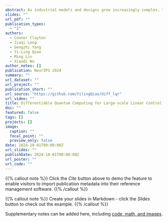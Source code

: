 ```yaml
---
abstract: As industrial models and designs grow increasingly complex, the demand for optimal control of large-scale dynamical systems has significantly increased. However, traditional methods for optimal control incur significant overhead as problem dimensions grow. In this paper, we introduce an end-to-end quantum algorithm for linear-quadratic control with provable speedups. Our algorithm, based on a policy gradient method, incorporates a novel quantum subroutine for solving the matrix Lyapunov equation. Specifically, we build a quantum-assisted differentiable simulator for efficient gradient estimation that is more accurate and robust than classical methods relying on stochastic approximation. Compared to the classical approaches, our method achieves a super-quadratic speedup. To the best of our knowledge, this is the first end-to-end quantum application to linear control problems with provable quantum advantage.
slides: ""
url_pdf: ""
publication_types:
  - "1"
authors:
  - Connor Clayton
  - Jiaqi Leng
  - Gengzhi Yang
  - Yi-Ling Qiao
  - Ming Lin
  - Xiaodi Wu
author_notes: []
publication: NeurIPS 2024
summary: ""
url_dataset: ""
url_project: ""
publication_short: ""
url_source: "https://github.com/YilingQiao/diff_lqr"
url_video: ""
title: Differentiable Quantum Computing for Large-scale Linear Control
doi: ""
featured: false
tags: []
projects: []
image:
  caption: ""
  focal_point: ""
  preview_only: false
date: 2024-10-01T00:00:00Z
url_slides: ""
publishDate: 2024-10-01T00:00:00Z
url_poster: ""
url_code: ""
---
```


{{% callout note %}}
Click the *Cite* button above to demo the feature to enable visitors to import publication metadata into their reference management software.
{{% /callout %}}

{{% callout note %}}
Create your slides in Markdown - click the *Slides* button to check out the example.
{{% /callout %}}

Supplementary notes can be added here, including [code, math, and images](https://wowchemy.com/docs/writing-markdown-latex/).
